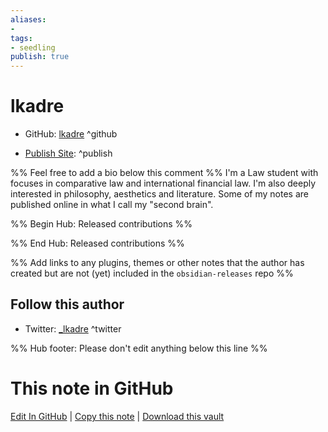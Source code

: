 ```yaml
---
aliases:
- 
tags:
- seedling
publish: true
---
```


# lkadre

 - GitHub: [lkadre](https://github.com/lkadre) ^github
<!-- - Discord: `@` ^discord-->
<!-- - Website: <> ^website-->
 - [Publish Site](https://brain.lkadre.com/§+001+HOMEPAGE): ^publish

%% Feel free to add a bio below this comment %%
I'm a Law student with focuses in comparative law and international financial law. I'm also deeply interested in philosophy, aesthetics and literature. Some of my notes are published online in what I call my "second brain".

<!--## Author of-->


%% Begin Hub: Released contributions %%

<!--
### Plugins
-->

<!--
### Themes

- 
-->

%% End Hub: Released contributions %%

%% Add links to any plugins, themes or other notes that the author has created but are not (yet) included in the `obsidian-releases` repo %%

<!--
### Unlisted plugins
-->

<!--
### Others
-->

<!--
## Sponsor this author
-->

<!-- - [[GitHub sponsors]]: [Sponsor @{{title}} on GitHub Sponsors](https://github.com/sponsors/{{title}}) ^github-sponsor-->
<!-- - [[Buy me a coffee]]: <https://> ^buy-me-a-coffee-->
<!-- - [[PayPal]]: <https://> ^paypal-->
<!-- - [[Patreon]]: <https://> ^patreon-->


## Follow this author

<!--- [[YouTube Channels|On YouTube]]: ^youtube -->
- Twitter: [_lkadre](https://twitter.com/_lkadre) ^twitter


%% Hub footer: Please don't edit anything below this line %%

# This note in GitHub

<span class="git-footer">[Edit In GitHub](https://github.dev/obsidian-community/obsidian-hub/blob/main/01%20-%20Community/People/lkadre.md "git-hub-edit-note") | [Copy this note](https://raw.githubusercontent.com/obsidian-community/obsidian-hub/main/01%20-%20Community/People/lkadre.md "git-hub-copy-note") | [Download this vault](https://github.com/obsidian-community/obsidian-hub/archive/refs/heads/main.zip "git-hub-download-vault") </span>
